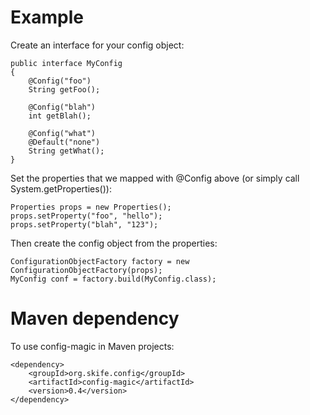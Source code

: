 # Example

Create an interface for your config object:

    public interface MyConfig
    {
        @Config("foo")
        String getFoo();

        @Config("blah")
        int getBlah();

        @Config("what")
        @Default("none")
        String getWhat();
    }

Set the properties that we mapped with @Config above (or simply call System.getProperties()):

    Properties props = new Properties();
    props.setProperty("foo", "hello");
    props.setProperty("blah", "123");

Then create the config object from the properties:

    ConfigurationObjectFactory factory = new ConfigurationObjectFactory(props);
    MyConfig conf = factory.build(MyConfig.class);

# Maven dependency

To use config-magic in Maven projects:

    <dependency>
        <groupId>org.skife.config</groupId>
        <artifactId>config-magic</artifactId>
        <version>0.4</version>
    </dependency>

